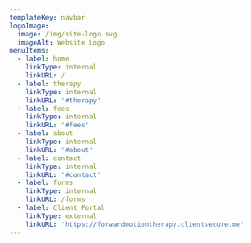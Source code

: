 ```yaml
---
templateKey: navbar
logoImage:
  image: /img/site-logo.svg
  imageAlt: Website Logo
menuItems:
  - label: home
    linkType: internal
    linkURL: /
  - label: therapy
    linkType: internal
    linkURL: '#therapy'
  - label: fees
    linkType: internal
    linkURL: '#fees'
  - label: about
    linkType: internal
    linkURL: '#about'
  - label: contact
    linkType: internal
    linkURL: '#contact'
  - label: forms
    linkType: internal
    linkURL: /forms
  - label: Client Portal
    linkType: external
    linkURL: 'https://forwardmotiontherapy.clientsecure.me'
---
```


